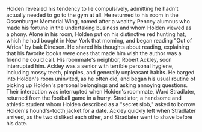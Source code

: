 Holden revealed his tendency to lie compulsively, admitting he hadn't actually needed to go to the gym at all. He returned to his room in the Ossenburger Memorial Wing, named after a wealthy Pencey alumnus who made his fortune in the undertaking business and whom Holden viewed as a phony. Alone in his room, Holden put on his distinctive red hunting hat, which he had bought in New York that morning, and began reading "Out of Africa" by Isak Dinesen. He shared his thoughts about reading, explaining that his favorite books were ones that made him wish the author was a friend he could call. His roommate's neighbor, Robert Ackley, soon interrupted him. Ackley was a senior with terrible personal hygiene, including mossy teeth, pimples, and generally unpleasant habits. He barged into Holden's room uninvited, as he often did, and began his usual routine of picking up Holden's personal belongings and asking annoying questions. Their interaction was interrupted when Holden's roommate, Ward Stradlater, returned from the football game in a hurry. Stradlater, a handsome and athletic student whom Holden described as a "secret slob," asked to borrow Holden's hound's-tooth jacket for a date. Ackley quickly left when Stradlater arrived, as the two disliked each other, and Stradlater went to shave before his date.

